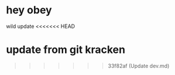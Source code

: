 # hey obey

wild update
<<<<<<< HEAD


update from git kracken
=======
>>>>>>> 33f82af (Update dev.md)

